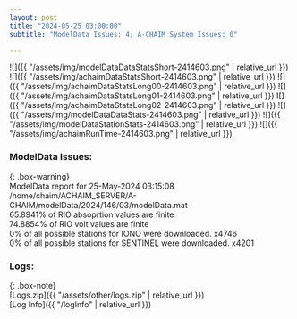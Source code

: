 ```yaml
---
layout: post
title: "2024-05-25 03:00:00"
subtitle: "ModelData Issues: 4; A-CHAIM System Issues: 0"

---
```


![]({{ "/assets/img/modelDataDataStatsShort-2414603.png" | relative_url }})
![]({{ "/assets/img/achaimDataStatsShort-2414603.png" | relative_url }})
![]({{ "/assets/img/achaimDataStatsLong00-2414603.png" | relative_url }})
![]({{ "/assets/img/achaimDataStatsLong01-2414603.png" | relative_url }})
![]({{ "/assets/img/achaimDataStatsLong02-2414603.png" | relative_url }})
![]({{ "/assets/img/modelDataDataStats-2414603.png" | relative_url }})
![]({{ "/assets/img/modelDataStationStats-2414603.png" | relative_url }})
![]({{ "/assets/img/achaimRunTime-2414603.png" | relative_url }})


### ModelData Issues:  
  
{: .box-warning}  
 ModelData report for 25-May-2024 03:15:08   
 /home/chaim/ACHAIM_SERVER/A-CHAIM/modelData/2024/146/03/modelData.mat   
 65.8941% of RIO absoprtion values are finite   
 74.8854% of RIO volt values are finite   
 0% of all possible stations for IONO were downloaded. x4746   
 0% of all possible stations for SENTINEL were downloaded. x4201   
  


### Logs:  
  
{: .box-note}  
[Logs.zip]({{ "/assets/other/logs.zip" | relative_url }})  
[Log Info]({{ "/logInfo" | relative_url }})  
